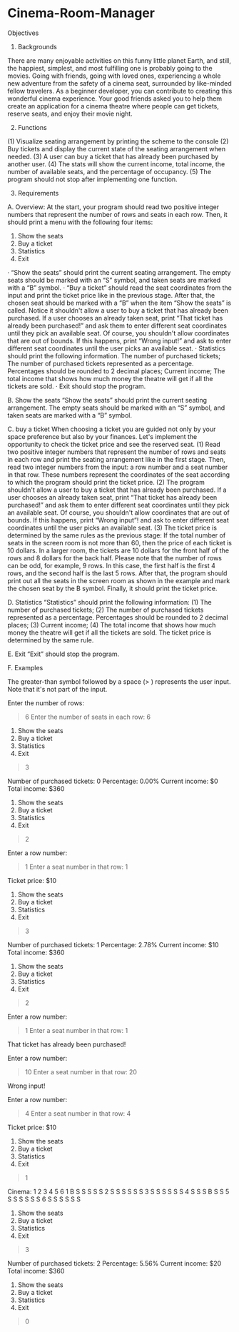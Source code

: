 # Cinema-Room-Manager
Objectives

1. Backgrounds

There are many enjoyable activities on this funny little planet Earth, and still, the happiest, simplest, and most fulfilling one is probably going to the movies. Going with friends, going with loved ones, experiencing a whole new adventure from the safety of a cinema seat, surrounded by like-minded fellow travelers.
As a beginner developer, you can contribute to creating this wonderful cinema experience. Your good friends asked you to help them create an application for a cinema theatre where people can get tickets, reserve seats, and enjoy their movie night.

2. Functions

(1) Visualize seating arrangement by printing the scheme to the console
(2) Buy tickets and display the current state of the seating arrangement when needed. 
(3) A user can buy a ticket that has already been purchased by another user.
(4) The stats will show the current income, total income, the number of available seats, and the percentage of occupancy.
(5) The program should not stop after implementing one function.

3. Requirements

A. Overview:
At the start, your program should read two positive integer numbers that represent the number of rows and seats in each row. Then, it should print a menu with the following four items:

1. Show the seats
2. Buy a ticket
3. Statistics
0. Exit

· “Show the seats” should print the current seating arrangement. The empty seats should be marked with an “S” symbol, and taken seats are marked with a “B” symbol.
· “Buy a ticket” should read the seat coordinates from the input and print the ticket price like in the previous stage. After that, the chosen seat should be marked with a “B” when the item “Show the seats” is called. Notice it shouldn't allow a user to buy a ticket that has already been purchased.
If a user chooses an already taken seat, print “That ticket has already been purchased!” and ask them to enter different seat coordinates until they pick an available seat. Of course, you shouldn't allow coordinates that are out of bounds. If this happens, print “Wrong input!” and ask to enter different seat coordinates until the user picks an available seat.
· Statistics should print the following information.
The number of purchased tickets;
The number of purchased tickets represented as a percentage. Percentages should be rounded to 2 decimal places;
Current income;
The total income that shows how much money the theatre will get if all the tickets are sold.
· Exit should stop the program.

B. Show the seats
“Show the seats” should print the current seating arrangement. The empty seats should be marked with an “S” symbol, and taken seats are marked with a “B” symbol.

C. buy a ticket
When choosing a ticket you are guided not only by your space preference but also by your finances. Let's implement the opportunity to check the ticket price and see the reserved seat.
(1) Read two positive integer numbers that represent the number of rows and seats in each row and print the seating arrangement like in the first stage. Then, read two integer numbers from the input: a row number and a seat number in that row. These numbers represent the coordinates of the seat according to which the program should print the ticket price. 
(2) The program shouldn't allow a user to buy a ticket that has already been purchased. If a user chooses an already taken seat, print “That ticket has already been purchased!” and ask them to enter different seat coordinates until they pick an available seat. Of course, you shouldn't allow coordinates that are out of bounds. If this happens, print “Wrong input”! and ask to enter different seat coordinates until the user picks an available seat.
(3) The ticket price is determined by the same rules as the previous stage:
If the total number of seats in the screen room is not more than 60, then the price of each ticket is 10 dollars.
In a larger room, the tickets are 10 dollars for the front half of the rows and 8 dollars for the back half. Please note that the number of rows can be odd, for example, 9 rows. In this case, the first half is the first 4 rows, and the second half is the last 5 rows.
After that, the program should print out all the seats in the screen room as shown in the example and mark the chosen seat by the B symbol. Finally, it should print the ticket price. 

D. Statistics
“Statistics” should print the following information:
(1) The number of purchased tickets;
(2) The number of purchased tickets represented as a percentage. Percentages should be rounded to 2 decimal places;
(3) Current income;
(4) The total income that shows how much money the theatre will get if all the tickets are sold. The ticket price is determined by the same rule.

E. Exit
“Exit” should stop the program.


F. Examples

The greater-than symbol followed by a space (> ) represents the user input. Note that it's not part of the input.

Enter the number of rows:
> 6
Enter the number of seats in each row:
> 6

1. Show the seats
2. Buy a ticket
3. Statistics
0. Exit
> 3

Number of purchased tickets: 0
Percentage: 0.00%
Current income: $0
Total income: $360

1. Show the seats
2. Buy a ticket
3. Statistics
0. Exit
> 2

Enter a row number:
> 1
Enter a seat number in that row:
> 1

Ticket price: $10

1. Show the seats
2. Buy a ticket
3. Statistics
0. Exit
> 3

Number of purchased tickets: 1
Percentage: 2.78%
Current income: $10
Total income: $360

1. Show the seats
2. Buy a ticket
3. Statistics
0. Exit
> 2

Enter a row number:
> 1
Enter a seat number in that row:
> 1

That ticket has already been purchased!

Enter a row number:
> 10
Enter a seat number in that row:
> 20

Wrong input!

Enter a row number:
> 4
Enter a seat number in that row:
> 4

Ticket price: $10

1. Show the seats
2. Buy a ticket
3. Statistics
0. Exit
> 1

Cinema:
  1 2 3 4 5 6
1 B S S S S S
2 S S S S S S
3 S S S S S S
4 S S S B S S
5 S S S S S S
6 S S S S S S

1. Show the seats
2. Buy a ticket
3. Statistics
0. Exit
> 3

Number of purchased tickets: 2
Percentage: 5.56%
Current income: $20
Total income: $360

1. Show the seats
2. Buy a ticket
3. Statistics
0. Exit
> 0
